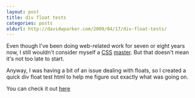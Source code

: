 ```yaml
---
layout: post
title: div float tests
categories: posts
oldurl: http://davidwparker.com/2009/04/17/div-float-tests/
---
```

Even though I've been doing web-related work for seven or eight years now, I still wouldn't consider myself a [CSS](http://www.csszengarden.com/) [master](http://meyerweb.com/).  But that doesn't mean it's not too late to start.

Anyway, I was having a bit of an issue dealing with floats, so I created a quick div float test html to help me figure out exactly what was going on.

You can check it out [here](/demos/divblocktest/)
